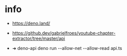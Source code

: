 # info

- https://deno.land/
- https://github.dev/gabrielfroes/youtube-chapter-extractor/tree/master/api

- ➜ deno-api deno run --allow-net --allow-read api.ts
